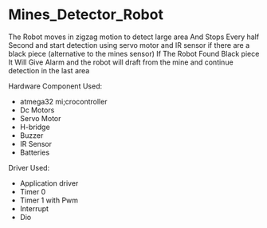 # Mines_Detector_Robot

The Robot moves in zigzag motion to detect large area And Stops Every half Second and start detection using servo motor and IR sensor if there are a black piece     (alternative to the mines sensor)  If The Robot Found Black piece It Will Give Alarm and the robot will draft from the mine and continue detection in the last area

Hardware Component Used: 

 - atmega32 mi;crocontroller
 - Dc Motors
 - Servo Motor
 - H-bridge
 - Buzzer
 - IR Sensor
 - Batteries

Driver Used:

 - Application driver
 - Timer 0 
 - Timer 1 with Pwm 
 - Interrupt
 - Dio
